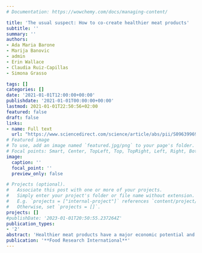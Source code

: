 ```yaml
---
# Documentation: https://wowchemy.com/docs/managing-content/

title: 'The usual suspect: How to co-create healthier meat products'
subtitle: ''
summary: ''
authors:
- Ada Maria Barone 
- Marija Banovic 
- admin
- Erin Wallace 
- Claudia Ruiz-Capillas 
- Simona Grasso

tags: []
categories: []
date: '2021-01-01T12:00:00+00:00'
publishdate: '2021-01-01T00:00:00+00:00'
lastmod: 2021-01-01T22:50:56+02:00
featured: false
draft: false
links: 
- name: Full text
  url: "https://www.sciencedirect.com/science/article/abs/pii/S0963996921002039"
# Featured image
# To use, add an image named `featured.jpg/png` to your page's folder.
# Focal points: Smart, Center, TopLeft, Top, TopRight, Left, Right, BottomLeft, Bottom, BottomRight.
image:
  caption: ''
  focal_point: ''
  preview_only: false

# Projects (optional).
#   Associate this post with one or more of your projects.
#   Simply enter your project's folder or file name without extension.
#   E.g. `projects = ["internal-project"]` references `content/project/deep-learning/index.md`.
#   Otherwise, set `projects = []`.
projects: []
#publishDate: '2023-01-01T20:50:55.237264Z'
publication_types: 
- '2'
abstract: 'Healthier meat products have a major economic potential and are attracting considerable research and media attention to meet the growing and complex consumer demand. Whether this potential will be realized and at what speed is contingent on consumers’ acceptance of these novel foods. This study uses a cross-cultural context to co-create new healthier meat products, while mapping the conditions leading to consumers’ product acceptance (vs. rejection). Results from online focus groups conducted in Denmark, Spain and the United Kingdom show that consumers generally have a negative attitude toward healthier meat products due to unfamiliarity and perception of over-processing. Nevertheless, partial meat-substitution with plant-based ingredients together with fat and salt reduction show specific conditions under which consumers’ acceptance would be possible. This is further related to product-specific factors: ingredients and base meat, and marketing-related factors: labelling and packaging. Finally, implications and recommendations for the manufacturing and marketing of new healthier meat products are provided.'
publication: '**Food Research International**'
---
```

